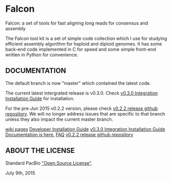 Falcon
===========

Falcon: a set of tools for fast aligning long reads for consensus and assembly

The Falcon tool kit is a set of simple code collection which I use for studying
efficient assembly algorithm for haploid and diploid genomes. It has some back-end 
code implemented in C for speed and some simple front-end written in Python for
convenience. 


DOCUMENTATION
-------------

The default branch is now "master" which contained the latest code.

The current latest intergrated release is v0.3.0. Check [v0.3.0 Integration Installation Guide](https://github.com/PacificBiosciences/FALCON-integrate/wiki/Installation-for-v0.3.0) for installation.

For the pre-Jun 2015 v0.2.2 version, please check [v0.2.2 release github repository](https://github.com/PacificBiosciences/FALCON/tree/v0.2.2). We will no longer address issues that are specific to that branch unless they also impact the current master branch.

[wiki pages](https://github.com/PacificBiosciences/FALCON/wiki)
[Developer Installation Guide](https://github.com/PacificBiosciences/FALCON/wiki/Setup:-Installation-and-Environment)
[v0.3.0 Integration Installation Guide](https://github.com/PacificBiosciences/FALCON-integrate/wiki/Installation-for-v0.3.0)
[Documentation is here.](https://github.com/PacificBiosciences/FALCON/wiki/Manual)
[FAQ](https://github.com/PacificBiosciences/FALCON/wiki/FAQs)
[v0.2.2 release github repository](https://github.com/PacificBiosciences/FALCON/tree/v0.2.2)

ABOUT THE LICENSE
------------------

Standard PacBio ["Open Source License"](LICENSE).

July 9th, 2015

